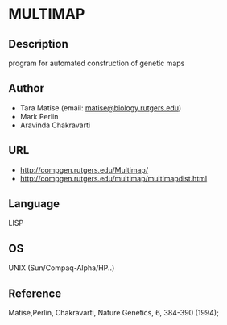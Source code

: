 # MULTIMAP

## Description
program for automated construction of genetic maps

## Author
* Tara Matise (email: matise@biology.rutgers.edu)
* Mark Perlin
* Aravinda Chakravarti

## URL
* http://compgen.rutgers.edu/Multimap/
* http://compgen.rutgers.edu/multimap/multimapdist.html

## Language
LISP

## OS
UNIX (Sun/Compaq-Alpha/HP..)

## Reference
Matise,Perlin, Chakravarti, Nature Genetics, 6, 384-390 (1994);